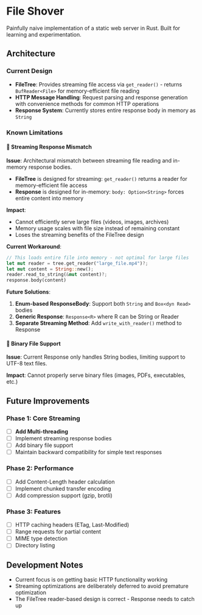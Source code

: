 # File Shover

Painfully naive implementation of a static web server in Rust. Built for learning and experimentation.

## Architecture

### Current Design

- **FileTree**: Provides streaming file access via `get_reader()` - returns `BufReader<File>` for memory-efficient file reading
- **HTTP Message Handling**: Request parsing and response generation with convenience methods for common HTTP operations
- **Response System**: Currently stores entire response body in memory as `String`

### Known Limitations

#### 🚧 Streaming Response Mismatch

**Issue**: Architectural mismatch between streaming file reading and in-memory response bodies.

- **FileTree** is designed for streaming: `get_reader()` returns a reader for memory-efficient file access
- **Response** is designed for in-memory: `body: Option<String>` forces entire content into memory

**Impact**: 
- Cannot efficiently serve large files (videos, images, archives)
- Memory usage scales with file size instead of remaining constant
- Loses the streaming benefits of the FileTree design

**Current Workaround**: 
```rust
// This loads entire file into memory - not optimal for large files
let mut reader = tree.get_reader("large_file.mp4")?;
let mut content = String::new();
reader.read_to_string(&mut content)?;
response.body(content)
```

**Future Solutions**:
1. **Enum-based ResponseBody**: Support both `String` and `Box<dyn Read>` bodies
2. **Generic Response**: `Response<R>` where R can be String or Reader
3. **Separate Streaming Method**: Add `write_with_reader()` method to Response

#### 🚧 Binary File Support

**Issue**: Current Response only handles String bodies, limiting support to UTF-8 text files.

**Impact**: Cannot properly serve binary files (images, PDFs, executables, etc.)

## Future Improvements

### Phase 1: Core Streaming
- [ ] **Add Multi-threading**
- [ ] Implement streaming response bodies
- [ ] Add binary file support
- [ ] Maintain backward compatibility for simple text responses

### Phase 2: Performance
- [ ] Add Content-Length header calculation
- [ ] Implement chunked transfer encoding
- [ ] Add compression support (gzip, brotli)

### Phase 3: Features
- [ ] HTTP caching headers (ETag, Last-Modified)
- [ ] Range requests for partial content
- [ ] MIME type detection
- [ ] Directory listing

## Development Notes

- Current focus is on getting basic HTTP functionality working
- Streaming optimizations are deliberately deferred to avoid premature optimization
- The FileTree reader-based design is correct - Response needs to catch up 
